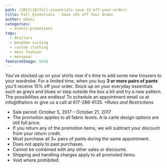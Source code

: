 ```yaml
---
path: /2017/10/fall-essentials-save-15-off-your-order/
title: Fall Essentials - Save 15% off Your Order
author: eboni
categories: 
  - events-promotions
tags: 
  - 9tailors
  - bespoke suiting
  - custom clothing
  - mens fashion
  - menswear
featuredImage: 5436
---
```

You've stocked up on your shirts now it's time to add some new trousers to your wardrobe. For a limited time, when you buy **3 or more pairs of pants** you'll receive 15% off your order. Stock up on your everyday essentials such as greys and blues or step outside the box a bit and try a new pattern. The possibilities are endless! To schedule an appointment email us at info@9tailors or give us a call at 617-286-6135. _\*Rules and Restrictions_

*   Sale period: October 5, 2017 – October 21, 2017
*   The promotion applies to all fabric levels. A la carte design options are still full price.
*   If you return any of the promotion items, we will subtract your discount from your return credit.
*   Must purchase all 3+ pairs of pants during the same appointment.
*   Does not apply to past purchases.
*   Cannot be combined with any other sales or discounts.
*   Shipping and handling charges apply to all promoted items.
*   Void where prohibited.